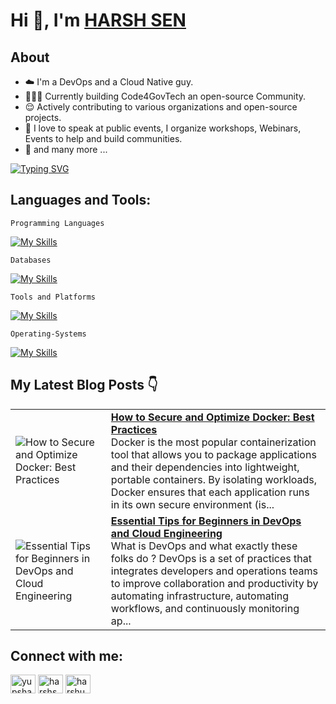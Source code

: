 # Hi 👋, I'm <a href="https://bento.me/harshsen"> HARSH SEN <a></a>

## About
- ☁️ I'm a DevOps and a Cloud Native guy.
- 🧑‍🤝‍🧑 Currently building Code4GovTech an open-source Community.
- 😌 Actively contributing to various organizations and open-source projects. 
- 🤩 I love to speak at public events, I organize workshops, Webinars, Events to help and build communities.
- 🤝 and many more ...

[![Typing SVG](https://readme-typing-svg.demolab.com?font=Montserrat&weight=500&size=35&pause=1000&color=F76B32&width=600&left=true&vCenter=true&random=false&width=450&&lines=DevRel;DevOps;MLOps)](https://git.io/typing-svg)

<!-- Languages and tools skills -->
## Languages and Tools:

```Programming Languages```

[![My Skills](https://skillicons.dev/icons?i=js,py,go&theme=light)](https://skillicons.dev)

```Databases```

[![My Skills](https://skillicons.dev/icons?i=mysql,mongodb,postgres&theme=light)](https://skillicons.dev)

```Tools and Platforms```

[![My Skills](https://skillicons.dev/icons?i=aws,azure,docker,kubernetes,git,github,terraform,githubactions,gitlab,bash,jenkins,nginx&theme=light)](https://skillicons.dev)

```Operating-Systems```

[![My Skills](https://skillicons.dev/icons?i=windows,apple,linux,ubuntu&theme=light)](https://skillicons.dev)

## My Latest Blog Posts 👇

<!-- HASHNODE_BLOG:START -->
<table><tr><td><img src="https://cdn.hashnode.com/res/hashnode/image/upload/v1754333734643/38bc99b6-da37-4717-a716-25db5c71fc9b.png" alt="How to Secure and Optimize Docker: Best Practices"></td><td><a href="https://harshsen.me/how-to-secure-and-optimize-docker-best-practices"><strong>How to Secure and Optimize Docker: Best Practices</strong></a><br>Docker is the most popular containerization tool that allows you to package applications and their dependencies into lightweight, portable containers. By isolating workloads, Docker ensures that each application runs in its own secure environment (is...</td></tr><tr><td><img src="https://cdn.hashnode.com/res/hashnode/image/upload/v1747325158762/3f51d762-20a2-42bb-980f-6bcb2637feff.png" alt="Essential Tips for Beginners in DevOps and Cloud Engineering"></td><td><a href="https://harshsen.me/essential-tips-for-beginners-in-devops-and-cloud-engineering"><strong>Essential Tips for Beginners in DevOps and Cloud Engineering</strong></a><br>What is DevOps and what exactly these folks do ?
DevOps is a set of practices that integrates developers and operations teams to improve collaboration and productivity by automating infrastructure, automating workflows, and continuously monitoring ap...</td></tr></table>
<!-- HASHNODE_BLOG:END -->

## Connect with me:
<p align="left">
<a href="https://twitter.com/yupsharsh" target="blank"><img align="center" src="https://raw.githubusercontent.com/rahuldkjain/github-profile-readme-generator/master/src/images/icons/Social/twitter.svg" alt="yupsharsh" height="30" width="40" /></a>
<a href="https://linkedin.com/in/harshsen" target="blank"><img align="center" src="https://raw.githubusercontent.com/rahuldkjain/github-profile-readme-generator/master/src/images/icons/Social/linked-in-alt.svg" alt="harshsen" height="30" width="40" /></a>
<a href="https://discord.gg/harshu3261" target="blank"><img align="center" src="https://raw.githubusercontent.com/rahuldkjain/github-profile-readme-generator/master/src/images/icons/Social/discord.svg" alt="harshu3261" height="30" width="40" /></a>
</p>

